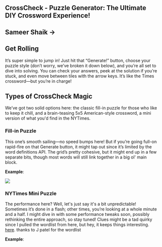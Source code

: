 ## CrossCheck - Puzzle Generator: The Ultimate DIY Crossword Experience!
## Sameer Shaik -> 

## Get Rolling
It’s super simple to jump in! Just hit that “Generate!” button, choose your puzzle style (don’t worry, we’ve broken it down below), and you’re all set to dive into solving. You can check your answers, peek at the solution if you’re stuck, and even move between tiles with the arrow keys. It’s like the Times crossword—but you’re in charge!

## Types of CrossCheck Magic 

We’ve got two solid options here: the classic fill-in puzzle for those who like to keep it chill, and a brain-teasing 5x5 American-style crossword, a mini version of what you'd find in the NYTimes.


### Fill-in Puzzle
This one’s smooth sailing—no speed bumps here! But if you’re going full-on rapid-fire on that Generate button, it might tap out since it’s limited by the word definitions API. The grid’s pretty cohesive, but it might end up in a few separate bits, though most words will still link together in a big ol' main block.

**Example**:

![](https://crossword-words.s3.us-east-2.amazonaws.com/002.png)

### NYTimes Mini Puzzle
The performance here? Well, let's just say it's a bit unpredictable! Sometimes it’s done in a flash; other times, you’re looking at a whole minute and a half. I might dive in with some performance tweaks soon, possibly rethinking the entire approach, so stay tuned! Clues might be a tad quirky since I pulled the wordlist from here, but hey, it keeps things interesting.
[here](https://github.com/Eko35/EinsteinPuzzleSolver). thanks to J patel for the wordlist 

**Example**:
